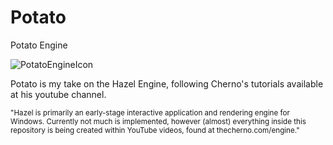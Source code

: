 # Potato
Potato Engine

![PotatoEngineIcon](Potato/icon.png)

Potato is my take on the Hazel Engine, following Cherno's tutorials available at his youtube channel.

<sub>"Hazel is primarily an early-stage interactive application and rendering engine for Windows. Currently not much is implemented, however (almost) everything inside this repository is being created within YouTube videos, found at thecherno.com/engine."</sub>
